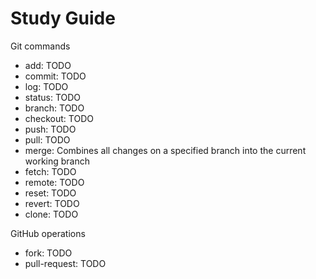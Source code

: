 # Study Guide

Git commands
- add: TODO
- commit: TODO
- log: TODO
- status: TODO
- branch: TODO
- checkout: TODO
- push: TODO
- pull: TODO
- merge: Combines all changes on a specified branch into the current working branch
- fetch: TODO
- remote: TODO
- reset: TODO
- revert: TODO
- clone: TODO

GitHub operations
- fork: TODO
- pull-request: TODO
